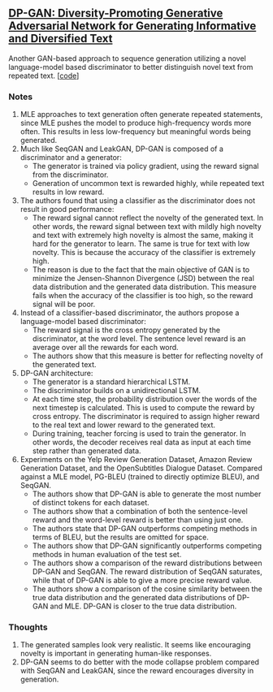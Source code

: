 ## [DP-GAN: Diversity-Promoting Generative Adversarial Network for Generating Informative and Diversified Text](https://arxiv.org/abs/1802.01345)

Another GAN-based approach to sequence generation utilizing a novel language-model based discriminator to better distinguish novel text from repeated text. \[[code](https://github.com/lancopku/DPGAN)\]

### Notes
1. MLE approaches to text generation often generate repeated statements, since MLE pushes the model to produce high-frequency words more often. This results in less low-frequency but meaningful words being generated.
2. Much like SeqGAN and LeakGAN, DP-GAN is composed of a discriminator and a generator:
   - The generator is trained via policy gradient, using the reward signal from the discriminator.
   - Generation of uncommon text is rewarded highly, while repeated text results in low reward.
3. The authors found that using a classifier as the discriminator does not result in good performance:
   - The reward signal cannot reflect the novelty of the generated text. In other words, the reward signal between text with mildly high novelty and text with extremely high novelty is almost the same, making it hard for the generator to learn. The same is true for text with low novelty. This is because the accuracy of the classifier is extremely high.
   - The reason is due to the fact that the main objective of GAN is to minimize the Jensen-Shannon Divergence (JSD) between the real data distribution and the generated data distribution. This measure fails when the accuracy of the classifier is too high, so the reward signal will be poor.
4. Instead of a classifier-based discriminator, the authors propose a language-model based discriminator:
   - The reward signal is the cross entropy generated by the discriminator, at the word level. The sentence level reward is an average over all the rewards for each word.
   - The authors show that this measure is better for reflecting novelty of the generated text.
5. DP-GAN architecture:
   - The generator is a standard hierarchical LSTM.
   - The discriminator builds on a unidirectional LSTM.
   - At each time step, the probability distribution over the words of the next timestep is calculated. This is used to compute the reward by cross entropy. The discriminator is required to assign higher reward to the real text and lower reward to the generated text.
   - During training, teacher forcing is used to train the generator. In other words, the decoder receives real data as input at each time step rather than generated data.
6. Experiments on the Yelp Review Generation Dataset, Amazon Review Generation Dataset, and the OpenSubtitles Dialogue Dataset. Compared against a MLE model, PG-BLEU (trained to directly optimize BLEU), and SeqGAN.
   - The authors show that DP-GAN is able to generate the most number of distinct tokens for each dataset.
   - The authors show that a combination of both the sentence-level reward and the word-level reward is better than using just one.
   - The authors state that DP-GAN outperforms competing methods in terms of BLEU, but the results are omitted for space.
   - The authors show that DP-GAN significantly outperforms competing methods in human evaluation of the test set.
   - The authors show a comparison of the reward distributions between DP-GAN and SeqGAN. The reward distribution of SeqGAN saturates, while that of DP-GAN is able to give a more precise reward value.
   - The authors show a comparison of the cosine similarity between the true data distribution and the generated data distributions of DP-GAN and MLE. DP-GAN is closer to the true data distribution.

### Thoughts
1. The generated samples look very realistic. It seems like encouraging novelty is important in generating human-like responses.
2. DP-GAN seems to do better with the mode collapse problem compared with SeqGAN and LeakGAN, since the reward encourages diversity in generation.
